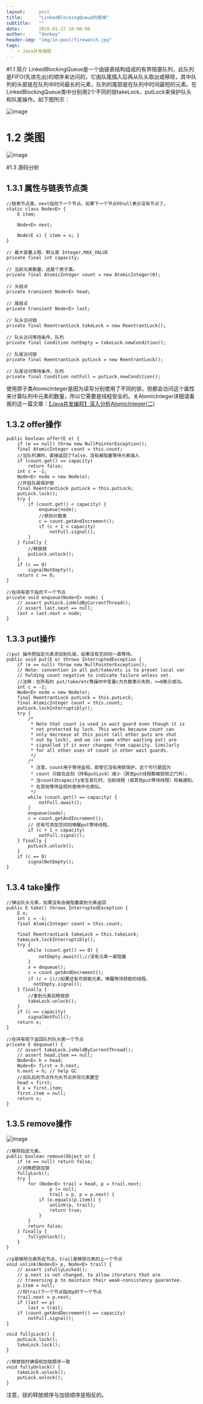 ```yaml
---
layout:     post
title:      "LinkedBlockingQueue的使用"
subtitle:   ""
date:       2016-01-27 18:00:00
author:     "donkey"
header-img: "img/in-post/firewatch.jpg"
tags:
    - Java并发编程
---
```



#1.1 简介
 LinkedBlockingQueue是一个由链表结构组成的有界阻塞队列，此队列是FIFO(先进先出)的顺序来访问的，它由队尾插入后再从队头取出或移除，其中队列的头部是在队列中时间最长的元素，队列的尾部是在队列中时间最短的元素。在LinkedBlockingQueue类中分别用2个不同的锁takeLock、putLock来保护队头和队尾操作。如下图所示：
 
 ![image](http://img.blog.csdn.net/20160808012153461?watermark/2/text/aHR0cDovL2Jsb2cuY3Nkbi5uZXQv/font/5a6L5L2T/fontsize/400/fill/I0JBQkFCMA==/dissolve/70/gravity/Center)
 
# 1.2 类图

![image](http://img.blog.csdn.net/20160808004715770?watermark/2/text/aHR0cDovL2Jsb2cuY3Nkbi5uZXQv/font/5a6L5L2T/fontsize/400/fill/I0JBQkFCMA==/dissolve/70/gravity/Center)

#1.3 源码分析

## 1.3.1 属性与链表节点类


```
//链表节点类，next指向下一个节点。如果下一个节点时null表示没有节点了。  
static class Node<E> {  
    E item;  
  
    Node<E> next;  
  
    Node(E x) { item = x; }  
}  
  
// 最大容量上限，默认是 Integer.MAX_VALUE  
private final int capacity;  
  
// 当前元素数量，这是个原子类。  
private final AtomicInteger count = new AtomicInteger(0);  
  
// 头结点  
private transient Node<E> head;  
  
// 尾结点  
private transient Node<E> last;  
  
// 队头访问锁  
private final ReentrantLock takeLock = new ReentrantLock();  
  
// 队头访问等待条件、队列  
private final Condition notEmpty = takeLock.newCondition();  
  
// 队尾访问锁  
private final ReentrantLock putLock = new ReentrantLock();  
  
// 队尾访问等待条件、队列  
private final Condition notFull = putLock.newCondition();  
```

使用原子类AtomicInteger是因为读写分别使用了不同的锁，但都会访问这个属性来计算队列中元素的数量，所以它需要是线程安全的。关AtomicInteger详细请看我的这一篇文章：[【Java并发编程】深入分析AtomicInteger(二)](http://blog.csdn.net/liulongling/article/details/50547159)

## 1.3.2 offer操作


```
public boolean offer(E e) {  
    if (e == null) throw new NullPointerException();  
    final AtomicInteger count = this.count;  
    //当队列满时，直接返回了false，没有被阻塞等待元素插入  
    if (count.get() == capacity)  
        return false;  
    int c = -1;  
    Node<E> node = new Node(e);  
    //开启队尾保护锁  
    final ReentrantLock putLock = this.putLock;  
    putLock.lock();  
    try {  
        if (count.get() < capacity) {  
            enqueue(node);  
            //原则计数类  
            c = count.getAndIncrement();  
            if (c + 1 < capacity)  
                notFull.signal();  
        }  
    } finally {  
        //释放锁  
        putLock.unlock();  
    }  
    if (c == 0)  
        signalNotEmpty();  
    return c >= 0;  
}  
  
//在持有锁下指向下一个节点  
private void enqueue(Node<E> node) {  
    // assert putLock.isHeldByCurrentThread();  
    // assert last.next == null;  
    last = last.next = node;  
}  
```

## 1.3.3 put操作

```
//put 操作把指定元素添加到队尾，如果没有空间则一直等待。  
public void put(E e) throws InterruptedException {  
    if (e == null) throw new NullPointerException();  
    // Note: convention in all put/take/etc is to preset local var  
    // holding count negative to indicate failure unless set.  
    //注释：在所有的 put/take/etc等操作中变量c为负数表示失败，>=0表示成功。  
    int c = -1;  
    Node<E> node = new Node(e);  
    final ReentrantLock putLock = this.putLock;  
    final AtomicInteger count = this.count;  
    putLock.lockInterruptibly();  
    try {  
        /* 
         * Note that count is used in wait guard even though it is 
         * not protected by lock. This works because count can 
         * only decrease at this point (all other puts are shut 
         * out by lock), and we (or some other waiting put) are 
         * signalled if it ever changes from capacity. Similarly 
         * for all other uses of count in other wait guards. 
         */  
        /* 
         * 注意，count用于等待监视，即使它没有用锁保护。这个可行是因为 
         * count 只能在此刻（持有putLock）减小（其他put线程都被锁拒之门外）， 
         * 当count对capacity发生变化时，当前线程（或其他put等待线程）将被通知。 
         * 在其他等待监视的使用中也类似。 
         */  
        while (count.get() == capacity) {  
            notFull.await();  
        }  
        enqueue(node);  
        c = count.getAndIncrement();  
        // 还有可添加空间则唤醒put等待线程。  
        if (c + 1 < capacity)  
            notFull.signal();  
    } finally {  
        putLock.unlock();  
    }  
    if (c == 0)  
        signalNotEmpty();  
}  
```

## 1.3.4 take操作


```
//弹出队头元素，如果没有会被阻塞直到元素返回  
public E take() throws InterruptedException {  
    E x;  
    int c = -1;  
    final AtomicInteger count = this.count;  
  
    final ReentrantLock takeLock = this.takeLock;  
    takeLock.lockInterruptibly();  
    try {  
        while (count.get() == 0) {  
            notEmpty.await();//没有元素一直阻塞  
        }  
        x = dequeue();  
        c = count.getAndDecrement();  
        if (c > 1)//如果还有可获取元素，唤醒等待获取的线程。  
          notEmpty.signal();  
    } finally {  
        //拿到元素后释放锁  
        takeLock.unlock();  
    }  
    if (c == capacity)  
        signalNotFull();  
    return x;  
}  
  
//在持有锁下返回队列队头第一个节点  
private E dequeue() {  
    // assert takeLock.isHeldByCurrentThread();  
    // assert head.item == null;  
    Node<E> h = head;  
    Node<E> first = h.next;  
    h.next = h; // help GC  
    //出队后的节点作为头节点并将元素置空  
    head = first;  
    E x = first.item;  
    first.item = null;  
    return x;  
}  
```

## 1.3.5 remove操作
![image](http://img.blog.csdn.net/20160808114644732?watermark/2/text/aHR0cDovL2Jsb2cuY3Nkbi5uZXQv/font/5a6L5L2T/fontsize/400/fill/I0JBQkFCMA==/dissolve/70/gravity/Center)


```
//移除指定元素。  
public boolean remove(Object o) {  
    if (o == null) return false;  
    //对两把锁加锁  
    fullyLock();  
    try {  
        for (Node<E> trail = head, p = trail.next;  
                p != null;  
                trail = p, p = p.next) {  
            if (o.equals(p.item)) {  
                unlink(p, trail);  
                return true;  
            }  
        }  
        return false;  
    } finally {  
        fullyUnlock();  
    }  
}  
  
//p是移除元素所在节点，trail是移除元素的上一个节点  
void unlink(Node<E> p, Node<E> trail) {  
    // assert isFullyLocked();  
    // p.next is not changed, to allow iterators that are  
    // traversing p to maintain their weak-consistency guarantee.  
    p.item = null;  
    //将trail下一个节点指向p的下一个节点  
    trail.next = p.next;  
    if (last == p)  
        last = trail;  
    if (count.getAndDecrement() == capacity)  
        notFull.signal();  
}  
  
void fullyLock() {  
    putLock.lock();  
    takeLock.lock();  
}  
  
//释放锁时确保和加锁顺序一致  
void fullyUnlock() {  
    takeLock.unlock();  
    putLock.unlock();  
}  
```

注意，锁的释放顺序与加锁顺序是相反的。
